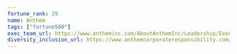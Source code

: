 ```yaml
---
fortune_rank: 29
name: Anthem
tags: ["fortune500"]
exec_team_url: https://www.antheminc.com/AboutAnthemInc/Leadership/ExecutiveLeadership/index.htm
diversity_inclusion_url: https://www.anthemcorporateresponsibility.com/diversity-and-inclusion
---
```

